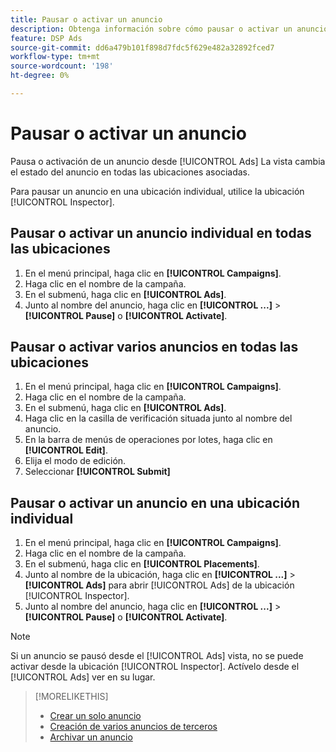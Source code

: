 ```yaml
---
title: Pausar o activar un anuncio
description: Obtenga información sobre cómo pausar o activar un anuncio.
feature: DSP Ads
source-git-commit: dd6a479b101f898d7fdc5f629e482a32892fced7
workflow-type: tm+mt
source-wordcount: '198'
ht-degree: 0%

---
```


# Pausar o activar un anuncio

Pausa o activación de un anuncio desde [!UICONTROL Ads] La vista cambia el estado del anuncio en todas las ubicaciones asociadas.

Para pausar un anuncio en una ubicación individual, utilice la ubicación [!UICONTROL Inspector].

## Pausar o activar un anuncio individual en todas las ubicaciones

1. En el menú principal, haga clic en **[!UICONTROL Campaigns]**.
1. Haga clic en el nombre de la campaña.
1. En el submenú, haga clic en **[!UICONTROL Ads]**.
1. Junto al nombre del anuncio, haga clic en  **[!UICONTROL ...]** > **[!UICONTROL Pause]** o **[!UICONTROL Activate]**.

## Pausar o activar varios anuncios en todas las ubicaciones

1. En el menú principal, haga clic en **[!UICONTROL Campaigns]**.
1. Haga clic en el nombre de la campaña.
1. En el submenú, haga clic en **[!UICONTROL Ads]**.
1. Haga clic en la casilla de verificación situada junto al nombre del anuncio.
1. En la barra de menús de operaciones por lotes, haga clic en **[!UICONTROL Edit]**.
1. Elija el modo de edición.
1. Seleccionar **[!UICONTROL Submit]**

## Pausar o activar un anuncio en una ubicación individual

1. En el menú principal, haga clic en **[!UICONTROL Campaigns]**.
1. Haga clic en el nombre de la campaña.
1. En el submenú, haga clic en **[!UICONTROL Placements]**.
1. Junto al nombre de la ubicación, haga clic en  **[!UICONTROL ...]** > **[!UICONTROL Ads]** para abrir [!UICONTROL Ads] de la ubicación [!UICONTROL Inspector].
1. Junto al nombre del anuncio, haga clic en  **[!UICONTROL ...]** > **[!UICONTROL Pause]** o **[!UICONTROL Activate]**.

>[!NOTE]
>
>Si un anuncio se pausó desde el [!UICONTROL Ads] vista, no se puede activar desde la ubicación [!UICONTROL Inspector]. Actívelo desde el [!UICONTROL Ads] ver en su lugar.

>[!MORELIKETHIS]
>
>* [Crear un solo anuncio](ad-create.md)
>* [Creación de varios anuncios de terceros](ad-create-multiple.md)
>* [Archivar un anuncio](ad-archive-unarchive.md)

